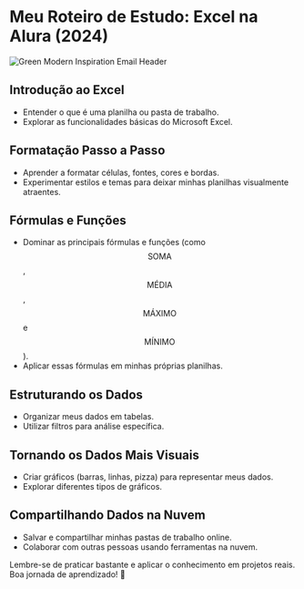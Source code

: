# Meu Roteiro de Estudo: Excel na Alura (2024)
![Green Modern Inspiration Email Header](https://github.com/user-attachments/assets/92a73a9e-b56c-467f-be1f-b1275eda3bc9)

## Introdução ao Excel
- Entender o que é uma planilha ou pasta de trabalho.
- Explorar as funcionalidades básicas do Microsoft Excel.

## Formatação Passo a Passo
- Aprender a formatar células, fontes, cores e bordas.
- Experimentar estilos e temas para deixar minhas planilhas visualmente atraentes.

## Fórmulas e Funções
- Dominar as principais fórmulas e funções (como $$\text{SOMA}$$, $$\text{MÉDIA}$$, $$\text{MÁXIMO}$$ e $$\text{MÍNIMO}$$).
- Aplicar essas fórmulas em minhas próprias planilhas.

## Estruturando os Dados
- Organizar meus dados em tabelas.
- Utilizar filtros para análise específica.

## Tornando os Dados Mais Visuais
- Criar gráficos (barras, linhas, pizza) para representar meus dados.
- Explorar diferentes tipos de gráficos.

## Compartilhando Dados na Nuvem
- Salvar e compartilhar minhas pastas de trabalho online.
- Colaborar com outras pessoas usando ferramentas na nuvem.

Lembre-se de praticar bastante e aplicar o conhecimento em projetos reais. Boa jornada de aprendizado! 🚀
